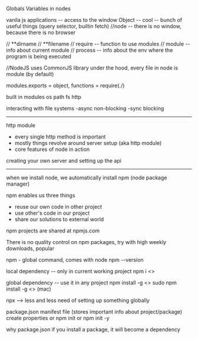 Globals Variables in nodes

vanila js applications -- access to the window Object -- cool -- bunch of useful things (query selector, builtin fetch)
//node -- there is no window, because there is no browser

// **dirname
// **filename
// require -- function to use modules
// module -- info about current module
// process -- info about the env where the program is being executed

//NodeJS uses CommonJS library under the hood, every file in node is module (by default)

modules.exports = object, functions
= require(./)

built in modules
os
path
fs
http

interacting with file systems
-async non-blocking
-sync blocking

---

http module

- every single http method is important
- mostly things revolve around server setup (aka http module)
- core features of node in action

creating your own server and setting up the api

---

when we install node, we automatically install npm (node package manager)

npm enables us three things

- reuse our own code in other project
- use other's code in our project
- share our solutions to external world

npm projects are shared at npmjs.com

There is no quality control on npm packages, try with high weekly downloads, popular

npm - global command, comes with node
npm --version

local dependency -- only in current working project
npm i <>

global dependency -- use it in any project
npm install -g <>
sudo npm install -g <> (mac)

npx --> less and less need of setting up something globally

package.json
manifest file (stores important info about project/package)
create properties
or npm init
or npm init -y

why package.json
if you install a package, it will become a dependency
